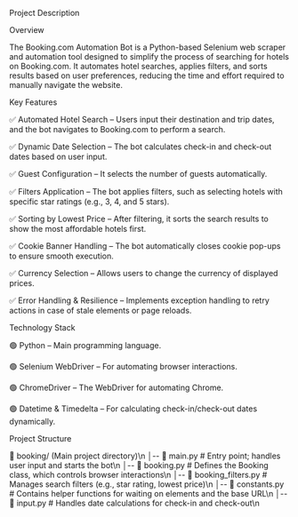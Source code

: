 Project Description

Overview

The Booking.com Automation Bot is a Python-based Selenium web scraper and automation tool designed to simplify the process of searching for hotels on Booking.com. It automates hotel searches, applies filters, and sorts results based on user preferences, reducing the time and effort required to manually navigate the website.

Key Features

✅ Automated Hotel Search – Users input their destination and trip dates, and the bot navigates to Booking.com to perform a search.

✅ Dynamic Date Selection – The bot calculates check-in and check-out dates based on user input.

✅ Guest Configuration – It selects the number of guests automatically.

✅ Filters Application – The bot applies filters, such as selecting hotels with specific star ratings (e.g., 3, 4, and 5 stars).

✅ Sorting by Lowest Price – After filtering, it sorts the search results to show the most affordable hotels first.

✅ Cookie Banner Handling – The bot automatically closes cookie pop-ups to ensure smooth execution.

✅ Currency Selection – Allows users to change the currency of displayed prices.

✅ Error Handling & Resilience – Implements exception handling to retry actions in case of stale elements or page reloads.

Technology Stack

🟢 Python – Main programming language.

🟢 Selenium WebDriver – For automating browser interactions.

🟢 ChromeDriver – The WebDriver for automating Chrome.

🟢 Datetime & Timedelta – For calculating check-in/check-out dates dynamically.

Project Structure

📂 booking/  (Main project directory)\n
│-- 📄 main.py           # Entry point; handles user input and starts the bot\n
│-- 📄 booking.py        # Defines the Booking class, which controls browser interactions\n
│-- 📄 booking_filters.py # Manages search filters (e.g., star rating, lowest price)\n
│-- 📄 constants.py      # Contains helper functions for waiting on elements and the base URL\n
│-- 📄 input.py          # Handles date calculations for check-in and check-out\n
